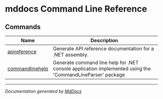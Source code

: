 ﻿# mddocs Command Line Reference

## Commands

| Name                                           | Description                                                                                               |
| ---------------------------------------------- | --------------------------------------------------------------------------------------------------------- |
| [apireference](commands/apireference.md)       | Generate API reference documentation for a .NET assembly.                                                 |
| [commandlinehelp](commands/commandlinehelp.md) | Generate command line help for .NET console application implemented using the 'CommandLineParser' package |

___

*Documentation generated by [MdDocs](https://github.com/ap0llo/mddocs)*
